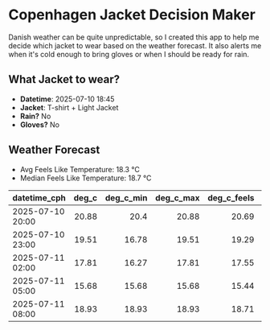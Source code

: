 
# Copenhagen Jacket Decision Maker

Danish weather can be quite unpredictable, so I created this app to help me decide which jacket to wear based on the weather forecast. 
It also alerts me when it's cold enough to bring gloves or when I should be ready for rain.

## What Jacket to wear?

- **Datetime**: 2025-07-10 18:45
- **Jacket**: T-shirt + Light Jacket
- **Rain?** No
- **Gloves?** No

## Weather Forecast
- Avg Feels Like Temperature: 18.3 °C
- Median Feels Like Temperature: 18.7 °C

| datetime_cph     |   deg_c |   deg_c_min |   deg_c_max |   deg_c_feels | weather   | wind   | rain   |
|:-----------------|--------:|------------:|------------:|--------------:|:----------|:-------|:-------|
| 2025-07-10 20:00 |   20.88 |       20.4  |       20.88 |         20.69 | Clear     | Low    | None   |
| 2025-07-10 23:00 |   19.51 |       16.78 |       19.51 |         19.29 | Clear     | Low    | None   |
| 2025-07-11 02:00 |   17.81 |       16.27 |       17.81 |         17.55 | Clouds    | Low    | None   |
| 2025-07-11 05:00 |   15.68 |       15.68 |       15.68 |         15.44 | Clouds    | High   | None   |
| 2025-07-11 08:00 |   18.93 |       18.93 |       18.93 |         18.71 | Clouds    | High   | None   |
        